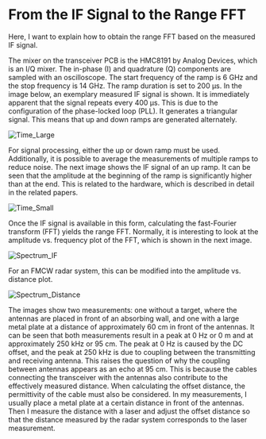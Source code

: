 # From the IF Signal to the Range FFT

Here, I want to explain how to obtain the range FFT based on the measured IF signal.

The mixer on the transceiver PCB is the HMC8191 by Analog Devices, which is an I/Q mixer. The in-phase (I) and quadrature (Q) components are sampled with an oscilloscope. The start frequency of the ramp is 6 GHz and the stop frequency is 14 GHz. The ramp duration is set to 200 µs. In the image below, an exemplary measured IF signal is shown. It is immediately apparent that the signal repeats every 400 µs. This is due to the configuration of the phase-locked loop (PLL). It generates a triangular signal. This means that up and down ramps are generated alternately.

![Time_Large](https://github.com/user-attachments/assets/bc124680-d291-40a3-bdf0-1889387b5a60)

For signal processing, either the up or down ramp must be used. Additionally, it is possible to average the measurements of multiple ramps to reduce noise. The next image shows the IF signal of an up ramp. It can be seen that the amplitude at the beginning of the ramp is significantly higher than at the end. This is related to the hardware, which is described in detail in the related papers.

![Time_Small](https://github.com/user-attachments/assets/f8210b89-09b1-473a-af36-e99e1d003d18)

Once the IF signal is available in this form, calculating the fast-Fourier transform (FFT) yields the range FFT. Normally, it is interesting to look at the amplitude vs. frequency plot of the FFT, which is shown in the next image.

![Spectrum_IF](https://github.com/user-attachments/assets/64b7fbfe-ad3a-401d-ab40-3e90069d70e2)

For an FMCW radar system, this can be modified into the amplitude vs. distance plot.

![Spectrum_Distance](https://github.com/user-attachments/assets/9cbb493d-d625-4737-9e74-fe2639990f3c)

The images show two measurements: one without a target, where the antennas are placed in front of an absorbing wall, and one with a large metal plate at a distance of approximately 60 cm in front of the antennas. It can be seen that both measurements result in a peak at 0 Hz or 0 m and at approximately 250 kHz or 95 cm. The peak at 0 Hz is caused by the DC offset, and the peak at 250 kHz is due to coupling between the transmitting and receiving antenna. This raises the question of why the coupling between antennas appears as an echo at 95 cm. This is because the cables connecting the transceiver with the antennas also contribute to the effectively measured distance. When calculating the offset distance, the permittivity of the cable must also be considered. In my measurements, I usually place a metal plate at a certain distance in front of the antennas. Then I measure the distance with a laser and adjust the offset distance so that the distance measured by the radar system corresponds to the laser measurement.
